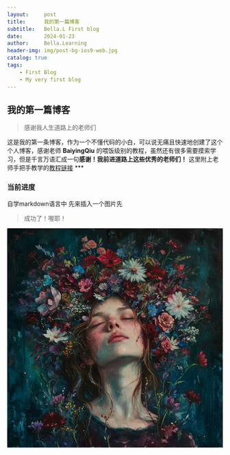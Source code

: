 ```yaml
---
layout:     post
title:      我的第一篇博客
subtitle:   Bella.L First blog
date:       2024-01-23
author:     Bella.Learning
header-img: img/post-bg-ios9-web.jpg
catalog: true
tags:
    - First Blog
    - My very first blog
---
```



## 我的第一篇博客
>感谢我人生道路上的老师们

这是我的第一条博客，作为一个不懂代码的小白，可以说无痛且快速地创建了这个个人博客，感谢老师 **BaiyingQiu** 的喂饭级别的教程，虽然还有很多需要摸索学习，但是千言万语汇成一句**感谢！我前进道路上这些优秀的老师们！**
这里附上老师手把手教学的[教程链接](https://github.com/qiubaiying/qiubaiying.github.io/wiki/%E5%8D%9A%E5%AE%A2%E6%90%AD%E5%BB%BA%E8%AF%A6%E7%BB%86%E6%95%99%E7%A8%8B)
    ***
### 当前进度
自学markdown语言中
先来插入一个图片先 
>成功了！喔耶！

![](https://raw.githubusercontent.com/bellakeeplearning/Bellaimagebed/main/img/%E5%BE%AE%E4%BF%A1%E5%9B%BE%E7%89%87_20240123111809.jpg)
